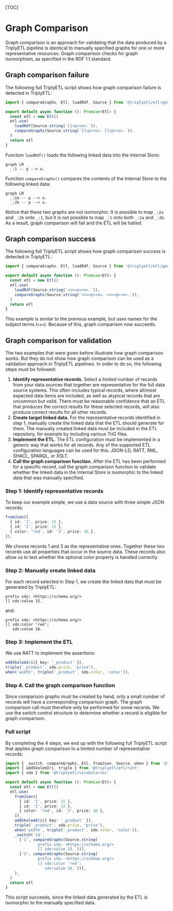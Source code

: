 [TOC]

# Graph Comparison

Graph comparison is an approach for validating that the data produced by a TriplyETL pipeline is identical to manually specified graphs for one or more representative resources. Graph comparison checks for graph isomorphism, as specified in the RDF 1.1 standard.



## Graph comparison failure

The following full TriplyETL script shows how graph comparison failure is detected in TriplyETL:

```ts
import { compareGraphs, Etl, loadRdf, Source } from '@triplyetl/etl/generic'

export default async function (): Promise<Etl> {
  const etl = new Etl()
  etl.use(
    loadRdf(Source.string(`[]<p><o>.`)),
    compareGraphs(Source.string(`[]<p><o>. []<p><o>.`)),
  )
  return etl
}
```

Function `loadRdf()` loads the following linked data into the Internal Store:

```mermaid
graph LR
  _:1 -- p --> o.
```

Function `compareGraphs()` compares the contents of the Internal Store to the following linked data:

```mermaid
graph LR
  _:2a -- p --> o.
  _:2b -- p --> o.
```

Notice that these two graphs are not isomorphic: It is possible to map `_:2a` and `_:2b` onto `_:1`, but it is not possible to map `_:1` onto both `_:2a` and `_:2b`. As a result, graph comparison will fail and the ETL will be halted.



## Graph comparison success

The following full TriplyETL script shows how graph comparison success is detected in TriplyETL:

```ts
import { compareGraphs, Etl, loadRdf, Source } from '@triplyetl/etl/generic'

export default async function (): Promise<Etl> {
  const etl = new Etl()
  etl.use(
    loadRdf(Source.string(`<s><p><o>.`)),
    compareGraphs(Source.string(`<s><p><o>. <s><p><o>.`)),
  )
  return etl
}
```

This example is similar to the previous example, but uses names for the subject terms (`<s>`). Because of this, graph comparison now succeeds.



## Graph comparison for validation

The two examples that were given before illustrate how graph comparison works. But they do not show how graph comparison can be used as a validation approach in TriplyETL pipelines. In order to do so, the following steps must be followed:

1. **Identify representative records.** Select a limited number of records from your data sources that together are representative for the full data source systems. This often includes typical records, where all/most expected data items are included, as well as atypical records that are uncommon but valid. There must be reasonable confidence that an ETL that produces the correct results for these selected records, will also produce correct results for all other records.
2. **Create target linked data.** For the representative records identified in step 1, manually create the linked data that the ETL should generate for them. The manually created linked data must be included in the ETL repository, for example by including various TriG files.
3. **Implement the ETL.** The ETL configuration must be implemented in a generic way that works for all records. Any of the supported ETL configuration languages can be used for this: JSON-LD, RATT, RML, SHACL, SPARQL, or XSLT.
4. **Call the graph comparison function.** After the ETL has been performed for a specific record, call the graph comparison function to validate whether the linked data in the Internal Store is isomorphic to the linked data that was manually specified.

### Step 1: Identify representative records

To keep our example simple, we use a data source with three simple JSON records:

```ts
fromJson([
  { id: '1', price: 15 },
  { id: '2', price: 12 },
  { color: 'red', id: '3', price: 16 },
]),
```

We choose records 1 and 3 as the representative ones. Together these two records use all properties that occur in the source data. These records also allow us to test whether the optional color property is handled correctly.

### Step 2: Manually create linked data

For each record selected in Step 1, we create the linked data that must be generated by TriplyETL:

```turtle
prefix sdo: <https://schema.org/>
[] sdo:value 15.
```

and:

```turtle
prefix sdo: <https://schema.org/>
[] sdo:color 'red';
   sdo:value 16.
```

### Step 3: Implement the ETL

We use RATT to implement the assertions:

```ts
addSkolemIri({ key: '_product' }),
triple('_product', sdo.price, 'price'),
when('width', triple('_product', sdo.color, 'color')),
```

### Step 4. Call the graph comparison function

Since comparison graphs must be created by hand, only a small number of records will have a corresponding comparison graph. The graph comparison call must therefore only be performed for some records. We use the switch control structure to determine whether a record is eligible for graph comparison.

### Full script

By completing the 4 steps, we end up with the following full TriplyETL script that applies graph comparison to a limited number of representative records:

```ts
import { _switch, compareGraphs, Etl, fromJson, Source, when } from '@triplyetl/etl/generic'
import { addSkolemIri, triple } from '@triplyetl/etl/ratt'
import { sdo } from '@triplyetl/vocabularies'

export default async function (): Promise<Etl> {
  const etl = new Etl()
  etl.use(
    fromJson([
      { id: '1', price: 15 },
      { id: '2', price: 12 },
      { color: 'red', id: '3', price: 16 },
    ]),
    addSkolemIri({ key: '_product' }),
    triple('_product', sdo.price, 'price'),
    when('width', triple('_product', sdo.color, 'color')),
    _switch('id',
      ['1', compareGraphs(Source.string(`
              prefix sdo: <https://schema.org/>
              [] sdo:value 15.`))],
      ['3', compareGraphs(Source.string(`
              prefix sdo: <https://schema.org/>
              [] sdo:color 'red';
                 sdo:value 16.`))],
    ),
  )
  return etl
}
```

This script succeeds, since the linked data generated by the ETL is isomorphic to the manually specified data.
